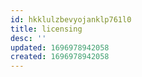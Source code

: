 ```yaml
---
id: hkklulzbevyojanklp761l0
title: licensing
desc: ''
updated: 1696978942058
created: 1696978942058
---
```


